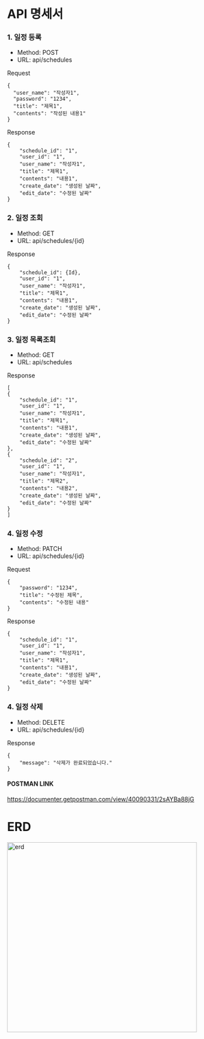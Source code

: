 # API 명세서


### 1. 일정 등록
- Method: POST
- URL: api/schedules

Request
```
{
  "user_name": "작성자1",
  "password": "1234",
  "title": "제목1",
  "contents": "작성된 내용1"
}
```

Response
```
{
    "schedule_id": "1",
    "user_id": "1",
    "user_name": "작성자1",
    "title": "제목1",
    "contents": "내용1",
    "create_date": "생성된 날짜",
    "edit_date": "수정된 날짜"
}
```


### 2. 일정 조회
- Method: GET
- URL: api/schedules/{id}

Response
```
{
    "schedule_id": {Id},
    "user_id": "1",
    "user_name": "작성자1",
    "title": "제목1",
    "contents": "내용1",
    "create_date": "생성된 날짜",
    "edit_date": "수정된 날짜"
}
```


### 3. 일정 목록조회
- Method: GET
- URL: api/schedules

Response
```
[
{
    "schedule_id": "1",
    "user_id": "1",
    "user_name": "작성자1",
    "title": "제목1",
    "contents": "내용1",
    "create_date": "생성된 날짜",
    "edit_date": "수정된 날짜"
},
{
    "schedule_id": "2",
    "user_id": "1",
    "user_name": "작성자1",
    "title": "제목2",
    "contents": "내용2",
    "create_date": "생성된 날짜",
    "edit_date": "수정된 날짜"
}
]
```


### 4. 일정 수정
- Method: PATCH
- URL: api/schedules/{id}

Request
```
{
    "password": "1234",
    "title": "수정된 제목",
    "contents": "수정된 내용"
}
```

Response
```
{
    "schedule_id": "1",
    "user_id": "1",
    "user_name": "작성자1",
    "title": "제목1",
    "contents": "내용1",
    "create_date": "생성된 날짜",
    "edit_date": "수정된 날짜"
}
```


### 4. 일정 삭제
- Method: DELETE
- URL: api/schedules/{id}

Response
```
{
    "message": "삭제가 완료되었습니다."
}
```

#### POSTMAN LINK
https://documenter.getpostman.com/view/40090331/2sAYBa88jG


# ERD
<img width="443" alt="erd" src="https://github.com/user-attachments/assets/725dd144-a82e-4b83-bcdd-c8d3863881b7">


